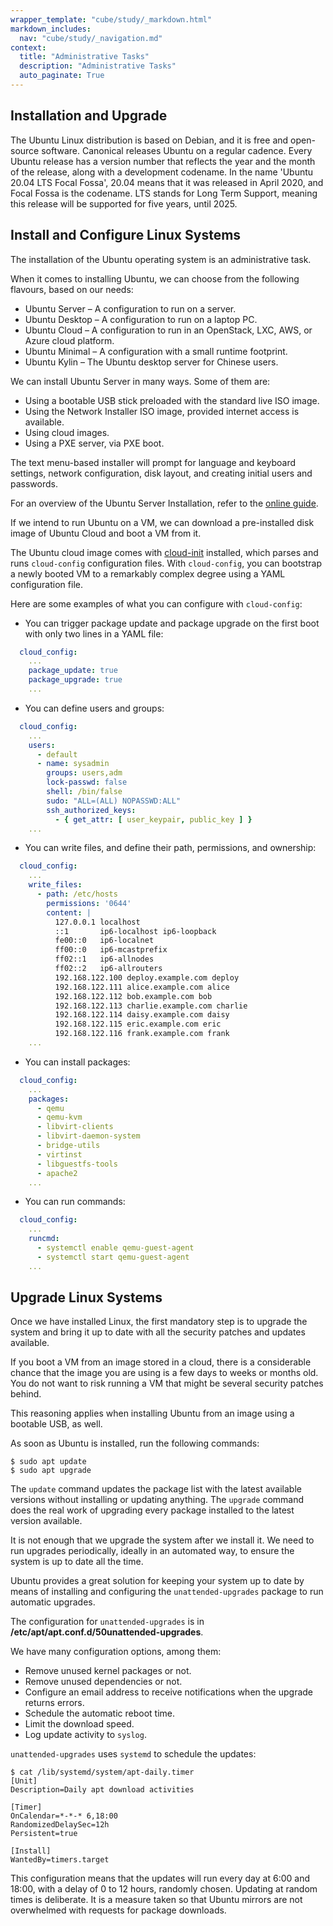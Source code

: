```yaml
---
wrapper_template: "cube/study/_markdown.html"
markdown_includes:
  nav: "cube/study/_navigation.md"
context:
  title: "Administrative Tasks"
  description: "Administrative Tasks"
  auto_paginate: True
---
```


## Installation and Upgrade

The Ubuntu Linux distribution is based on Debian, and it is free and
open-source software. Canonical releases Ubuntu on a regular cadence.
Every Ubuntu release has a version number that reflects the year and
the month of the release, along with a development codename.
In the name 'Ubuntu 20.04 LTS Focal Fossa', 20.04 means that it was released
in April 2020, and Focal Fossa is the codename. LTS stands for Long Term
Support, meaning this release will be supported for five years,
until 2025.


## Install and Configure Linux Systems

The installation of the Ubuntu operating system is an administrative
task.

When it comes to installing Ubuntu, we can choose from the following
flavours, based on our needs:

* Ubuntu Server – A configuration to run on a server.
* Ubuntu Desktop – A configuration to run on a laptop PC.
* Ubuntu Cloud – A configuration to run in an OpenStack,
  LXC, AWS, or Azure cloud platform.
* Ubuntu Minimal – A configuration with a small runtime footprint.
* Ubuntu Kylin – The Ubuntu desktop server for Chinese users.

We can install Ubuntu Server in many ways. Some of them are:

* Using a bootable USB stick preloaded with the standard live ISO image.
* Using the Network Installer ISO image, provided internet access
  is available.
* Using cloud images.
* Using a PXE server, via PXE boot.

The text menu-based installer will prompt for language and keyboard
settings, network configuration, disk layout, and creating initial
users and passwords.

For an overview of the Ubuntu Server Installation, refer to the
[online guide](https://ubuntu.com/tutorials/install-ubuntu-server#1-overview).

If we intend to run Ubuntu on a VM, we can download a pre-installed
disk image of Ubuntu Cloud and boot a VM from it.

The Ubuntu cloud image comes with
[cloud-init](https://cloudinit.readthedocs.io/en/latest/) installed,
which parses and runs `cloud-config` configuration files. With
`cloud-config`, you can bootstrap a newly booted VM to a
remarkably complex degree using a YAML configuration file.

Here are some examples of what you can configure with `cloud-config`:

* You can trigger package update and package upgrade on the first boot
  with only two lines in a YAML file:

```yaml
  cloud_config:
    ...
    package_update: true
    package_upgrade: true
    ...
```

* You can define users and groups:

```yaml
  cloud_config:
    ...
    users:
      - default
      - name: sysadmin
        groups: users,adm
        lock-passwd: false
        shell: /bin/false
        sudo: "ALL=(ALL) NOPASSWD:ALL"
        ssh_authorized_keys:
          - { get_attr: [ user_keypair, public_key ] }
    ...
```

* You can write files, and define their path, permissions, and
  ownership:

```yaml
  cloud_config:
    ...
    write_files:
      - path: /etc/hosts
        permissions: '0644'
        content: |
          127.0.0.1 localhost
          ::1       ip6-localhost ip6-loopback
          fe00::0   ip6-localnet
          ff00::0   ip6-mcastprefix
          ff02::1   ip6-allnodes
          ff02::2   ip6-allrouters
          192.168.122.100 deploy.example.com deploy
          192.168.122.111 alice.example.com alice
          192.168.122.112 bob.example.com bob
          192.168.122.113 charlie.example.com charlie
          192.168.122.114 daisy.example.com daisy
          192.168.122.115 eric.example.com eric
          192.168.122.116 frank.example.com frank
    ...
```

* You can install packages:

```yaml
  cloud_config:
    ...
    packages:
      - qemu
      - qemu-kvm
      - libvirt-clients
      - libvirt-daemon-system
      - bridge-utils
      - virtinst
      - libguestfs-tools
      - apache2
    ...
```

* You can run commands:

```yaml
  cloud_config:
    ...
    runcmd:
      - systemctl enable qemu-guest-agent
      - systemctl start qemu-guest-agent
    ...
```

## Upgrade Linux Systems

Once we have installed Linux, the first mandatory step is to upgrade the
system and bring it up to date with all the security patches and
updates available.

If you boot a VM from an image stored in a cloud, there is a considerable
chance that the image you are using is a few days to weeks or months
old. You do not want to risk running a VM that might be several
security patches behind.

This reasoning applies when installing Ubuntu from an image using
a bootable USB, as well.

As soon as Ubuntu is installed, run the following commands:

```
$ sudo apt update
$ sudo apt upgrade
```

The `update` command updates the package list with the latest available
versions without installing or updating anything.
The `upgrade` command does the real work of upgrading every package
installed to the latest version available.

It is not enough that we upgrade the system after we install it.
We need to run upgrades periodically, ideally in an automated way,
to ensure the system is up to date all the time.

Ubuntu provides a great solution for keeping your system up to date
by means of installing and configuring the `unattended-upgrades`
package to run automatic upgrades.

The configuration for `unattended-upgrades` is in
**/etc/apt/apt.conf.d/50unattended-upgrades**.

We have many configuration options, among them:

* Remove unused kernel packages or not.
* Remove unused dependencies or not.
* Configure an email address to receive notifications when the
  upgrade returns errors.
* Schedule the automatic reboot time.
* Limit the download speed.
* Log update activity to `syslog`.

`unattended-upgrades` uses `systemd` to schedule the updates:

```
$ cat /lib/systemd/system/apt-daily.timer
[Unit]
Description=Daily apt download activities

[Timer]
OnCalendar=*-*-* 6,18:00
RandomizedDelaySec=12h
Persistent=true

[Install]
WantedBy=timers.target
```

This configuration means that the updates will run every day at
6:00 and 18:00, with a delay of 0 to 12 hours, randomly chosen.
Updating at random times is deliberate. It is a measure taken
so that Ubuntu mirrors are not overwhelmed with requests for
package downloads.
